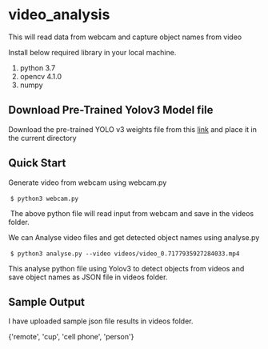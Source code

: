 # video_analysis
This will read data from webcam and capture object names from video 

Install below required library in your local machine.

1) python 3.7
2) opencv 4.1.0
3) numpy 

## Download Pre-Trained Yolov3 Model file
Download the pre-trained YOLO v3 weights file from this [link](https://drive.google.com/file/d/1AECks3mc2Xwe2BjvNdC_QKiiKZF8wt35/view?usp=sharing) and place it in the current directory

## Quick Start
Generate video from webcam using webcam.py

 `$ python3 webcam.py`

 The above python file will read input from webcam and save in the videos folder.


We can Analyse video files and get detected object names using analyse.py

 `$ python3 analyse.py --video videos/video_0.7177935927284033.mp4`


This analyse python file using Yolov3 to detect objects from videos and save object names as JSON file in videos folder.


## Sample Output
I have uploaded sample json file results in videos folder.

{'remote', 'cup', 'cell phone', 'person'}